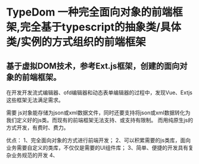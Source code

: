 

# TypeDom 一种完全面向对象的前端框架,完全基于typescript的抽象类/具体类/实例的方式组织的前端框架

## 基于虚拟DOM技术，参考Ext.js框架，创建的面向对象的前端框架。

在开发开发流式编辑器、ofd编辑器和动态表单编辑器的过程中，发现Vue、Extjs这些框架无法满足需求。

需要 js对象能存储为json或xml数据文件，同时还要支持将json或xml数据转化为我们定义好的js类。而现有的前端框架无法支持、或支持有限制。
而用纯原生js的方式开发，有费时、费力。

优点：
1、完全面向对象的方式进行前端开发；
2、可以积累需要的js类库，面向业务需要自定义的类库，不仅仅是需要的UI组件库；
3、简单、便捷的开发具有复杂业务规范的开发
4、
